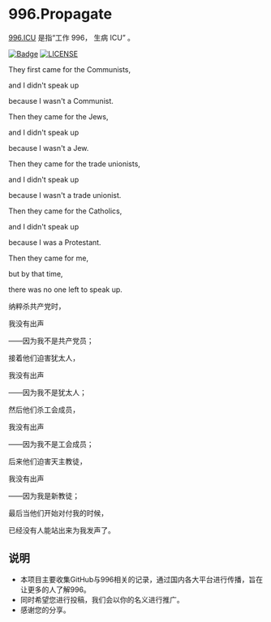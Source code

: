 # 996.Propagate

[996.ICU](https://github.com/996icu/996.ICU) 是指“工作 996， 生病 ICU” 。

[![Badge](https://img.shields.io/badge/link-996.icu-%23FF4D5B.svg?style=flat-square)](https://996.icu/#/zh_CN)
[![LICENSE](https://img.shields.io/badge/license-Anti%20996-blue.svg?style=flat-square)](https://github.com/996icu/996.ICU/blob/master/LICENSE)

They first came for the Communists,

and I didn't speak up

because I wasn't a Communist.

Then they came for the Jews,

and I didn't speak up

because I wasn't a Jew.

Then they came for the trade unionists,

and I didn't speak up

because I wasn't a trade unionist.

Then they came for the Catholics,

and I didn't speak up

because I was a Protestant.

Then they came for me,

but by that time,

there was no one left to speak up.

纳粹杀共产党时，

我没有出声

——因为我不是共产党员；

接着他们迫害犹太人，

我没有出声

——因为我不是犹太人；

然后他们杀工会成员，

我没有出声

——因为我不是工会成员；

后来他们迫害天主教徒，

我没有出声

——因为我是新教徒；

最后当他们开始对付我的时候，

已经没有人能站出来为我发声了。

## 说明

* 本项目主要收集GitHub与996相关的记录，通过国内各大平台进行传播，旨在让更多的人了解996。
* 同时希望您进行投稿，我们会以你的名义进行推广。
* 感谢您的分享。
